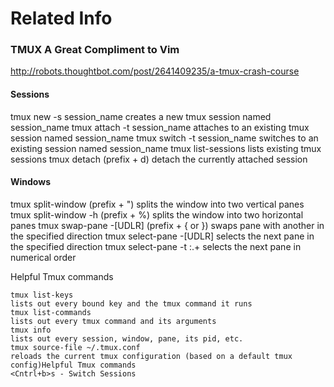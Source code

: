 # Related Info

### TMUX A Great Compliment to Vim 
http://robots.thoughtbot.com/post/2641409235/a-tmux-crash-course

#### Sessions

tmux new -s session_name
creates a new tmux session named session_name
tmux attach -t session_name
attaches to an existing tmux session named session_name
tmux switch -t session_name
switches to an existing session named session_name
tmux list-sessions
lists existing tmux sessions
tmux detach (prefix + d)
detach the currently attached session


#### Windows
tmux split-window (prefix + ")
splits the window into two vertical panes
tmux split-window -h (prefix + %)
splits the window into two horizontal panes
tmux swap-pane -[UDLR] (prefix + { or })
swaps pane with another in the specified direction
tmux select-pane -[UDLR]
selects the next pane in the specified direction
tmux select-pane -t :.+
selects the next pane in numerical order

Helpful Tmux commands
```
tmux list-keys
lists out every bound key and the tmux command it runs
tmux list-commands
lists out every tmux command and its arguments
tmux info
lists out every session, window, pane, its pid, etc.
tmux source-file ~/.tmux.conf
reloads the current tmux configuration (based on a default tmux config)Helpful Tmux commands
<Cntrl+b>s - Switch Sessions
```
